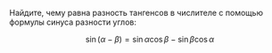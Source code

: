 Найдите, чему равна разность тангенсов в числителе с помощью формулы синуса разности углов:

$$ \sin\left(\alpha - \beta\right) = \sin \alpha \cos \beta - \sin \beta \cos \alpha $$